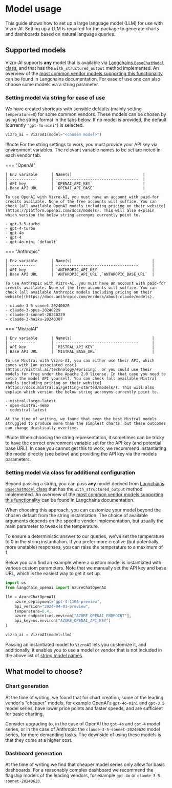 # Model usage

This guide shows how to set up a large language model (LLM) for use with Vizro-AI. Setting up a LLM is required for the package to generate charts and dashboards based on natural language queries.

## Supported models
Vizro-AI supports **any** model that is available via [Langchains `BaseChatModel` class](https://api.python.langchain.com/en/latest/language_models/langchain_core.language_models.chat_models.BaseChatModel.html#langchain_core.language_models.chat_models.BaseChatModel), and that has the `with_structured_output` method implemented. An overview of the [most common vendor models supporting this functionality](https://python.langchain.com/v0.2/docs/integrations/chat/) can be found in Langchains documentation. For ease of use one can also choose some models via a string parameter.


### Setting model via string for ease of use

We have created shortcuts with sensible defaults (mainly setting `temperature=0`) for some common vendors. These models can be chosen by using the string format in the tabs below. If no model is provided, the default (currently `"gpt-4o-mini"`) is selected.

```py
vizro_ai = VizroAI(model="<chosen model>")
```

!!!note
    For the string settings to work, you must provide your API key via environment variables. The relevant variable names to be set are noted in each vendor tab.

=== "OpenAI"

    | Env variable      | Name(s)                               |
    | -----------       | ------------------------------------  |
    | API key           | `OPENAI_API_KEY`                      |
    | Base API URL      | `OPENAI_API_BASE`                     |

    To use OpenAI with Vizro-AI, you must have an account with paid-for credits available. None of the free accounts will suffice. You can check [all available OpenAI models including pricing on their website](https://platform.openai.com/docs/models). This will also explain which version the below string acronyms currently point to.

    - gpt-3.5-turbo
    - gpt-4-turbo
    - gpt-4o
    - gpt-4
    - gpt-4o-mini `default`

=== "Anthropic"

    | Env variable      | Name(s)                                   |
    | -----------       | ------------------------------------      |
    | API key           | `ANTHROPIC_API_KEY`                       |
    | Base API URL      | `ANTHROPIC_API_URL`,`ANTHROPIC_BASE_URL`  |

    To use Anthropic with Vizro-AI, you must have an account with paid-for credits available. None of the free accounts will suffice. You can check [all available Anthropic models including pricing on their website](https://docs.anthropic.com/en/docs/about-claude/models).

    - claude-3-5-sonnet-20240620
    - claude-3-opus-20240229
    - claude-3-sonnet-20240229
    - claude-3-haiku-20240307

=== "MistralAI"

    | Env variable      | Name(s)                                   |
    | -----------       | ------------------------------------      |
    | API key           | `MISTRAL_API_KEY`                         |
    | Base API URL      | `MISTRAL_BASE_URL`                        |

    To use Mistral with Vizro-AI, you can either use their API, which comes with [an associated cost](https://mistral.ai/technology/#pricing), or you could use their models for free under the Apache 2.0 license. In that case you need to setup the model API yourself. You can check [all available Mistral models including pricing on their website](https://docs.mistral.ai/getting-started/models/). This will also explain which version the below string acronyms currently point to.

    - mistral-large-latest
    - open-mistral-nemo
    - codestral-latest

    At the time of writing, we found that even the best Mistral models struggled to produce more than the simplest charts, but these outcomes can change drastically overtime.

!!!note
    When choosing the string representation, it sometimes can be tricky to have the correct environment variable set for the API key (and potential base URL). In case you cannot get this to work, we recommend instantiating the model directly (see below) and providing the API key via the models parameters.

### Setting model via class for additional configuration
Beyond passing a string, you can pass **any** model derived from [Langchains `BaseChatModel` class](https://api.python.langchain.com/en/latest/language_models/langchain_core.language_models.chat_models.BaseChatModel.html#langchain_core.language_models.chat_models.BaseChatModel) that has the `with_structured_output` method implemented. An overview of the [most common vendor models supporting this functionality](https://python.langchain.com/v0.2/docs/integrations/chat/) can be found in Langchains documentation.

When choosing this approach, you can customize your model beyond the chosen default from the string instantiation. The choice of available arguments depends on the specific vendor implementation, but usually the main parameter to tweak is the temperature.

<!-- vale off -->
To ensure a deterministic answer to our queries, we've set the temperature to 0 in the string instantiation. If you prefer more creative (but potentially more unstable) responses, you can raise the temperature to a maximum of 1.
<!-- vale on -->

Below you can find an example where a custom model is instantiated with various custom parameters. Note that we manually set the API key and base URL, which is the easiest way to get it set up.

```py
import os
from langchain_openai import AzureChatOpenAI

llm = AzureChatOpenAI(
    azure_deployment="gpt-4-1106-preview",
    api_version="2024-04-01-preview",
    temperature=0.4,
    azure_endpoint=os.environ["AZURE_OPENAI_ENDPOINT"],
    api_key=os.environ["AZURE_OPENAI_API_KEY"]
)

vizro_ai = VizroAI(model=llm)
```

Passing an instantiated model to `VizroAI` lets you customize it, and additionally, it enables you to use a model or vendor that is not included in the above list of [string model names](#setting-model-via-string-for-ease-of-use).

## What model to choose?

### Chart generation

At the time of writing, we found that for chart creation, some of the leading vendor's "cheaper" models, for example OpenAI's `gpt-4o-mini` and `gpt-3.5` model series, have lower price points and faster speeds, and are sufficient for basic charting.

Consider upgrading to, in the case of OpenAI the `gpt-4o` and `gpt-4` model series, or in the case of Anthropic the `claude-3-5-sonnet-20240620` model series, for more demanding tasks. The downside of using these models is that they come at a higher cost.

### Dashboard generation

At the time of writing we find that cheaper model series only allow for basic dashboards. For a reasonably complex dashboard we recommend the flagship models of the leading vendors, for example `gpt-4o` or `claude-3-5-sonnet-20240620`.
